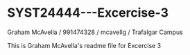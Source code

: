 # SYST24444---Excercise-3
Graham McAvella / 991474328 / mcavellg / Trafalgar Campus

This is Graham McAvella's readme file for Excercise 3
